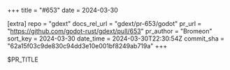 +++
title = "#653"
date = 2024-03-30

[extra]
repo = "gdext"
docs_rel_url = "gdext/pr-653/godot"
pr_url = "https://github.com/godot-rust/gdext/pull/653"
pr_author = "Bromeon"
sort_key = 2024-03-30
date_time = 2024-03-30T22:30:54Z
commit_sha = "62a15f03c9de830c94dd3e10e001bf8249ab719a"
+++

$PR_TITLE
